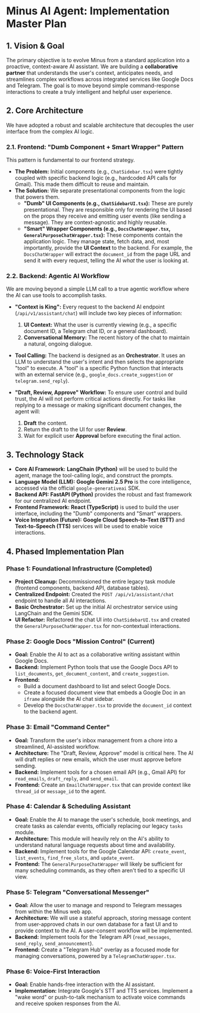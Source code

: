 # Minus AI Agent: Implementation Master Plan

## 1. Vision & Goal

The primary objective is to evolve Minus from a standard application into a proactive, context-aware AI assistant. We are building a **collaborative partner** that understands the user's context, anticipates needs, and streamlines complex workflows across integrated services like Google Docs and Telegram. The goal is to move beyond simple command-response interactions to create a truly intelligent and helpful user experience.

## 2. Core Architecture

We have adopted a robust and scalable architecture that decouples the user interface from the complex AI logic.

### 2.1. Frontend: "Dumb Component + Smart Wrapper" Pattern

This pattern is fundamental to our frontend strategy.

-   **The Problem:** Initial components (e.g., `ChatSidebar.tsx`) were tightly coupled with specific backend logic (e.g., hardcoded API calls for Gmail). This made them difficult to reuse and maintain.
-   **The Solution:** We separate presentational components from the logic that powers them.
    -   **"Dumb" UI Components (e.g., `ChatSidebarUI.tsx`):** These are purely presentational. They are responsible only for rendering the UI based on the props they receive and emitting user events (like sending a message). They are context-agnostic and highly reusable.
    -   **"Smart" Wrapper Components (e.g., `DocsChatWrapper.tsx`, `GeneralPurposeChatWrapper.tsx`):** These components contain the application logic. They manage state, fetch data, and, most importantly, provide the **UI Context** to the backend. For example, the `DocsChatWrapper` will extract the `document_id` from the page URL and send it with every request, telling the AI *what* the user is looking at.

### 2.2. Backend: Agentic AI Workflow

We are moving beyond a simple LLM call to a true agentic workflow where the AI can use tools to accomplish tasks.

-   **"Context is King":** Every request to the backend AI endpoint (`/api/v1/assistant/chat`) will include two key pieces of information:
    1.  **UI Context:** What the user is currently viewing (e.g., a specific document ID, a Telegram chat ID, or a general dashboard).
    2.  **Conversational Memory:** The recent history of the chat to maintain a natural, ongoing dialogue.

-   **Tool Calling:** The backend is designed as an **Orchestrator**. It uses an LLM to understand the user's intent and then selects the appropriate "tool" to execute. A "tool" is a specific Python function that interacts with an external service (e.g., `google_docs.create_suggestion` or `telegram.send_reply`).

-   **"Draft, Review, Approve" Workflow:** To ensure user control and build trust, the AI will not perform critical actions directly. For tasks like replying to a message or making significant document changes, the agent will:
    1.  **Draft** the content.
    2.  Return the draft to the UI for user **Review**.
    3.  Wait for explicit user **Approval** before executing the final action.

## 3. Technology Stack

-   **Core AI Framework:** **LangChain (Python)** will be used to build the agent, manage the tool-calling logic, and construct the prompts.
-   **Language Model (LLM):** **Google Gemini 2.5 Pro** is the core intelligence, accessed via the official `google-generativeai` SDK.
-   **Backend API:** **FastAPI (Python)** provides the robust and fast framework for our centralized AI endpoint.
-   **Frontend Framework:** **React (TypeScript)** is used to build the user interface, including the "Dumb" components and "Smart" wrappers.
-   **Voice Integration (Future):** **Google Cloud Speech-to-Text (STT)** and **Text-to-Speech (TTS)** services will be used to enable voice interactions.

## 4. Phased Implementation Plan

### Phase 1: Foundational Infrastructure (Completed)

-   **Project Cleanup:** Decommissioned the entire legacy task module (frontend components, backend API, database tables).
-   **Centralized Endpoint:** Created the `POST /api/v1/assistant/chat` endpoint to handle all AI interactions.
-   **Basic Orchestrator:** Set up the initial AI orchestrator service using LangChain and the Gemini SDK.
-   **UI Refactor:** Refactored the chat UI into `ChatSidebarUI.tsx` and created the `GeneralPurposeChatWrapper.tsx` for non-contextual interactions.

### Phase 2: Google Docs "Mission Control" (Current)

-   **Goal:** Enable the AI to act as a collaborative writing assistant within Google Docs.
-   **Backend:** Implement Python tools that use the Google Docs API to `list_documents`, `get_document_content`, and `create_suggestion`.
-   **Frontend:**
    -   Build a document dashboard to list and select Google Docs.
    -   Create a focused document view that embeds a Google Doc in an `iframe` alongside the AI chat sidebar.
    -   Develop the `DocsChatWrapper.tsx` to provide the `document_id` context to the backend agent.

### Phase 3: Email "Command Center"

-   **Goal:** Transform the user's inbox management from a chore into a streamlined, AI-assisted workflow.
-   **Architecture:** The "Draft, Review, Approve" model is critical here. The AI will draft replies or new emails, which the user must approve before sending.
-   **Backend:** Implement tools for a chosen email API (e.g., Gmail API) for `read_emails`, `draft_reply`, and `send_email`.
-   **Frontend:** Create an `EmailChatWrapper.tsx` that can provide context like `thread_id` or `message_id` to the agent.

### Phase 4: Calendar & Scheduling Assistant

-   **Goal:** Enable the AI to manage the user's schedule, book meetings, and create tasks as calendar events, officially replacing our legacy `tasks` module.
-   **Architecture:** This module will heavily rely on the AI's ability to understand natural language requests about time and availability.
-   **Backend:** Implement tools for the Google Calendar API: `create_event`, `list_events`, `find_free_slots`, and `update_event`.
-   **Frontend:** The `GeneralPurposeChatWrapper` will likely be sufficient for many scheduling commands, as they often aren't tied to a specific UI view.

### Phase 5: Telegram "Conversational Messenger"

-   **Goal:** Allow the user to manage and respond to Telegram messages from within the Minus web app.
-   **Architecture:** We will use a stateful approach, storing message content from user-approved chats in our own database for a fast UI and to provide context to the AI. A user-consent workflow will be implemented.
-   **Backend:** Implement tools for the Telegram API (`read_messages`, `send_reply`, `send_announcement`).
-   **Frontend:** Create a "Telegram Hub" overlay as a focused mode for managing conversations, powered by a `TelegramChatWrapper.tsx`.

### Phase 6: Voice-First Interaction

-   **Goal:** Enable hands-free interaction with the AI assistant.
-   **Implementation:** Integrate Google's STT and TTS services. Implement a "wake word" or push-to-talk mechanism to activate voice commands and receive spoken responses from the AI.
